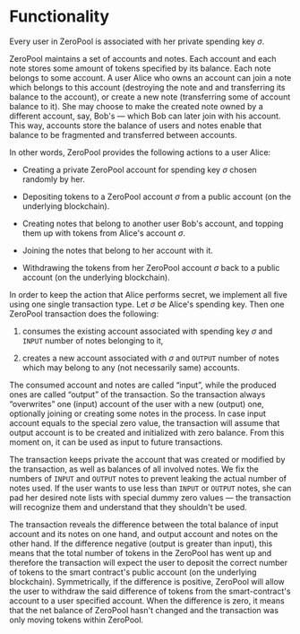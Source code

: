 # Functionality

Every user in ZeroPool is associated with her private spending key
$\sigma$.

ZeroPool maintains a set of accounts and notes. Each account and each note
stores some amount of tokens specified by its balance. Each note belongs to
some account. A user Alice who owns an account can join a note which belongs
to this account (destroying the note and and transferring its balance to
the account), or create a new note (transferring some of account balance to
it). She may choose to make the created note owned by a different account, say,
Bob's — which Bob can later join with his account. This way, accounts store the
balance of users and notes enable that balance to be fragmented and transferred
between accounts.

In other words, ZeroPool provides the following actions to a user Alice:

 - Creating a private ZeroPool account for spending key $\sigma$ chosen
   randomly by her.

 - Depositing tokens to a ZeroPool account $\sigma$ from a public account (on
   the underlying blockchain).

 - Creating notes that belong to another user Bob's account, and topping them
   up with tokens from Alice's account $\sigma$.

 - Joining the notes that belong to her account with it.

 - Withdrawing the tokens from her ZeroPool account $\sigma$ back to a public
   account (on the underlying blockchain).

In order to keep the action that Alice performs secret, we implement all five
using one single transaction type. Let $\sigma$ be Alice's spending key. Then
one ZeroPool transaction does the following:

1. consumes the existing account associated with spending key $\sigma$ and
   `INPUT` number of notes belonging to it,

2. creates a new account associated with $\sigma$ and `OUTPUT` number of notes
   which may belong to any (not necessarily same) accounts.

The consumed account and notes are called “input”, while the produced ones are
called “output” of the transaction. So the transaction always “overwrites” one
(input) account of the user with a new (output) one, optionally joining or
creating some notes in the process. In case input account equals to the special
zero value, the transaction will assume that output account is to be created
and initialized with zero balance. From this moment on, it can be used as input
to future transactions.

The transaction keeps private the account that was created or modified by the
transaction, as well as balances of all involved notes. We fix the numbers
of `INPUT` and `OUTPUT` notes to prevent leaking the actual number of notes
used. If the user wants to use less than `INPUT` or `OUTPUT` notes, she can pad
her desired note lists with special dummy zero values — the transaction will
recognize them and understand that they shouldn't be used.

The transaction reveals the difference between the total balance of input
account and its notes on one hand, and output account and notes on the other
hand. If the difference negative (output is greater than input), this means
that the total number of tokens in the ZeroPool has went up and therefore the
transaction will expect the user to deposit the correct number of tokens to the
smart contract's public account (on the underlying blockchain). Symmetrically,
if the difference is positive, ZeroPool will allow the user to withdraw the
said difference of tokens from the smart-contract's account to a user specified
account. When the difference is zero, it means that the net balance of ZeroPool
hasn't changed and the transaction was only moving tokens within ZeroPool.
